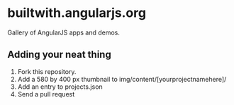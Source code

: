 # builtwith.angularjs.org

Gallery of AngularJS apps and demos.

Adding your neat thing
----------------------
1.  Fork this repository.
2.  Add a 580 by 400 px thumbnail to img/content/[yourprojectnamehere]/
3.  Add an entry to projects.json
4.  Send a pull request
